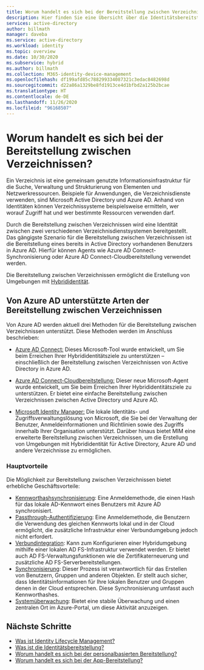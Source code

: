 ```yaml
---
title: Worum handelt es sich bei der Bereitstellung zwischen Verzeichnissen mit Azure Active Directory? | Microsoft-Dokumentation
description: Hier finden Sie eine Übersicht über die Identitätsbereitstellung zwischen Verzeichnissen.
services: active-directory
author: billmath
manager: daveba
ms.service: active-directory
ms.workload: identity
ms.topic: overview
ms.date: 10/30/2020
ms.subservice: hybrid
ms.author: billmath
ms.collection: M365-identity-device-management
ms.openlocfilehash: df199afd85c788299334087321c3edac8482698d
ms.sourcegitcommit: d22a86a1329be8fd1913ce4d1bfbd2a125b2bcae
ms.translationtype: HT
ms.contentlocale: de-DE
ms.lasthandoff: 11/26/2020
ms.locfileid: "96168507"
---
```

# <a name="what-is-inter-directory-provisioning"></a>Worum handelt es sich bei der Bereitstellung zwischen Verzeichnissen?

Ein Verzeichnis ist eine gemeinsam genutzte Informationsinfrastruktur für die Suche, Verwaltung und Strukturierung von Elementen und Netzwerkressourcen.  Beispiele für Anwendungen, die Verzeichnisdienste verwenden, sind Microsoft Active Directory und Azure AD.  Anhand von Identitäten können Verzeichnissysteme beispielsweise ermitteln, wer worauf Zugriff hat und wer bestimmte Ressourcen verwenden darf.

Durch die Bereitstellung zwischen Verzeichnissen wird eine Identität zwischen zwei verschiedenen Verzeichnisdienstsystemen bereitgestellt.   Das gängigste Szenario für die Bereitstellung zwischen Verzeichnissen ist die Bereitstellung eines bereits in Active Directory vorhandenen Benutzers in Azure AD. Hierfür können Agents wie Azure AD Connect-Synchronisierung oder Azure AD Connect-Cloudbereitstellung verwendet werden.

Die Bereitstellung zwischen Verzeichnissen ermöglicht die Erstellung von Umgebungen mit [Hybrididentität](../hybrid/whatis-hybrid-identity.md).


## <a name="what-types-of-inter-directory-provisioning-does-azure-ad-support"></a>Von Azure AD unterstützte Arten der Bereitstellung zwischen Verzeichnissen

Von Azure AD werden aktuell drei Methoden für die Bereitstellung zwischen Verzeichnissen unterstützt. Diese Methoden werden im Anschluss beschrieben:

- [Azure AD Connect:](../hybrid/whatis-azure-ad-connect.md) Dieses Microsoft-Tool wurde entwickelt, um Sie beim Erreichen Ihrer Hybrididentitätsziele zu unterstützen – einschließlich der Bereitstellung zwischen Verzeichnissen von Active Directory in Azure AD.

- [Azure AD Connect-Cloudbereitstellung:](../cloud-provisioning/what-is-cloud-provisioning.md) Dieser neue Microsoft-Agent wurde entwickelt, um Sie beim Erreichen Ihrer Hybrididentitätsziele zu unterstützen.  Er bietet eine einfache Bereitstellung zwischen Verzeichnissen zwischen Active Directory und Azure AD.

- [Microsoft Identity Manager:](/microsoft-identity-manager/microsoft-identity-manager-2016) Die lokale Identitäts- und Zugriffsverwaltungslösung von Microsoft, die Sie bei der Verwaltung der Benutzer, Anmeldeinformationen und Richtlinien sowie des Zugriffs innerhalb Ihrer Organisation unterstützt. Darüber hinaus bietet MIM eine erweiterte Bereitstellung zwischen Verzeichnissen, um die Erstellung von Umgebungen mit Hybrididentität für Active Directory, Azure AD und andere Verzeichnisse zu ermöglichen.

### <a name="key-benefits"></a>Hauptvorteile

Die Möglichkeit zur Bereitstellung zwischen Verzeichnissen bietet erhebliche Geschäftsvorteile:

- [Kennworthashsynchronisierung](../hybrid/whatis-phs.md): Eine Anmeldemethode, die einen Hash für das lokale AD-Kennwort eines Benutzers mit Azure AD synchronisiert.
- [Passthrough-Authentifizierung](../hybrid/how-to-connect-pta.md): Eine Anmeldemethode, die Benutzern die Verwendung des gleichen Kennworts lokal und in der Cloud ermöglicht, die zusätzliche Infrastruktur einer Verbundumgebung jedoch nicht erfordert.
- [Verbundintegration](../hybrid/how-to-connect-fed-whatis.md): Kann zum Konfigurieren einer Hybridumgebung mithilfe einer lokalen AD FS-Infrastruktur verwendet werden. Er bietet auch AD FS-Verwaltungsfunktionen wie die Zertifikaterneuerung und zusätzliche AD FS-Serverbereitstellungen.
- [Synchronisierung](../hybrid/how-to-connect-sync-whatis.md): Dieser Prozess ist verantwortlich für das Erstellen von Benutzern, Gruppen und anderen Objekten.  Er stellt auch sicher, dass Identitätsinformationen für Ihre lokalen Benutzer und Gruppen denen in der Cloud entsprechen.  Diese Synchronisierung umfasst auch Kennworthashes.
- [Systemüberwachung](../hybrid/whatis-azure-ad-connect.md): Bietet eine stabile Überwachung und einen zentralen Ort im Azure-Portal, um diese Aktivität anzuzeigen. 


## <a name="next-steps"></a>Nächste Schritte 
- [Was ist Identity Lifecycle Management?](what-is-identity-lifecycle-management.md)
- [Was ist die Identitätsbereitstellung?](what-is-provisioning.md)
- [Worum handelt es sich bei der personalbasierten Bereitstellung?](what-is-hr-driven-provisioning.md)
- [Worum handelt es sich bei der App-Bereitstellung?](what-is-app-provisioning.md)